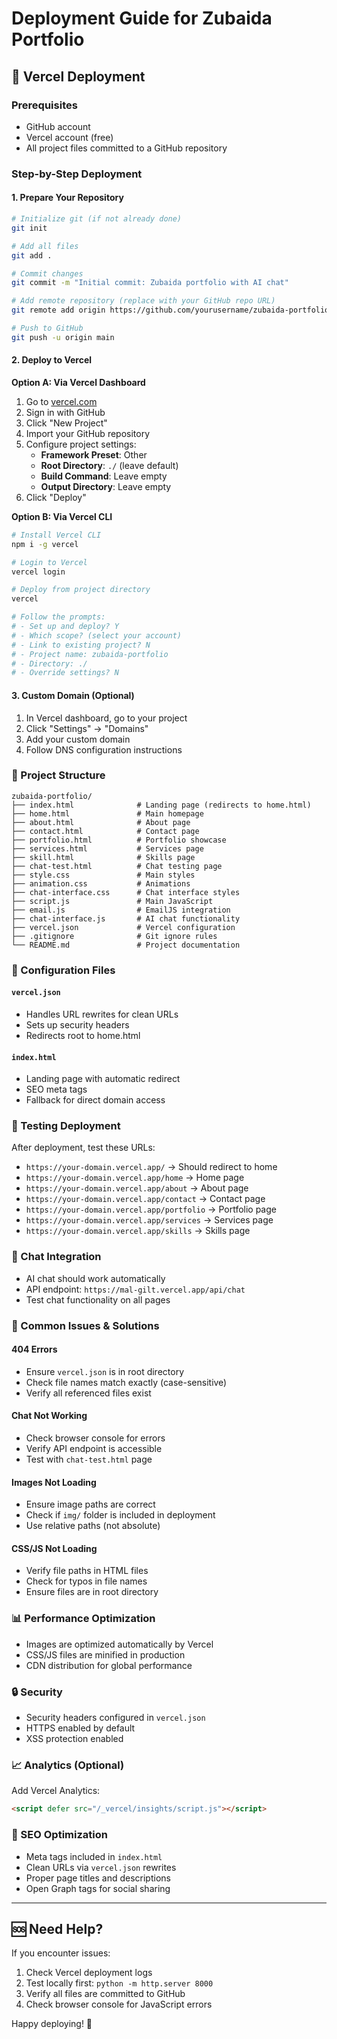 # Deployment Guide for Zubaida Portfolio

## 🚀 Vercel Deployment

### Prerequisites
- GitHub account
- Vercel account (free)
- All project files committed to a GitHub repository

### Step-by-Step Deployment

#### 1. **Prepare Your Repository**
```bash
# Initialize git (if not already done)
git init

# Add all files
git add .

# Commit changes
git commit -m "Initial commit: Zubaida portfolio with AI chat"

# Add remote repository (replace with your GitHub repo URL)
git remote add origin https://github.com/yourusername/zubaida-portfolio.git

# Push to GitHub
git push -u origin main
```

#### 2. **Deploy to Vercel**

**Option A: Via Vercel Dashboard**
1. Go to [vercel.com](https://vercel.com)
2. Sign in with GitHub
3. Click "New Project"
4. Import your GitHub repository
5. Configure project settings:
   - **Framework Preset**: Other
   - **Root Directory**: `./` (leave default)
   - **Build Command**: Leave empty
   - **Output Directory**: Leave empty
6. Click "Deploy"

**Option B: Via Vercel CLI**
```bash
# Install Vercel CLI
npm i -g vercel

# Login to Vercel
vercel login

# Deploy from project directory
vercel

# Follow the prompts:
# - Set up and deploy? Y
# - Which scope? (select your account)
# - Link to existing project? N
# - Project name: zubaida-portfolio
# - Directory: ./
# - Override settings? N
```

#### 3. **Custom Domain (Optional)**
1. In Vercel dashboard, go to your project
2. Click "Settings" → "Domains"
3. Add your custom domain
4. Follow DNS configuration instructions

### 📁 Project Structure
```
zubaida-portfolio/
├── index.html              # Landing page (redirects to home.html)
├── home.html               # Main homepage
├── about.html              # About page
├── contact.html            # Contact page
├── portfolio.html          # Portfolio showcase
├── services.html           # Services page
├── skill.html              # Skills page
├── chat-test.html          # Chat testing page
├── style.css               # Main styles
├── animation.css           # Animations
├── chat-interface.css      # Chat interface styles
├── script.js               # Main JavaScript
├── email.js                # EmailJS integration
├── chat-interface.js       # AI chat functionality
├── vercel.json             # Vercel configuration
├── .gitignore              # Git ignore rules
└── README.md               # Project documentation
```

### 🔧 Configuration Files

#### `vercel.json`
- Handles URL rewrites for clean URLs
- Sets up security headers
- Redirects root to home.html

#### `index.html`
- Landing page with automatic redirect
- SEO meta tags
- Fallback for direct domain access

### 🧪 Testing Deployment

After deployment, test these URLs:
- `https://your-domain.vercel.app/` → Should redirect to home
- `https://your-domain.vercel.app/home` → Home page
- `https://your-domain.vercel.app/about` → About page
- `https://your-domain.vercel.app/contact` → Contact page
- `https://your-domain.vercel.app/portfolio` → Portfolio page
- `https://your-domain.vercel.app/services` → Services page
- `https://your-domain.vercel.app/skills` → Skills page

### 💬 Chat Integration
- AI chat should work automatically
- API endpoint: `https://mal-gilt.vercel.app/api/chat`
- Test chat functionality on all pages

### 🐛 Common Issues & Solutions

#### 404 Errors
- Ensure `vercel.json` is in root directory
- Check file names match exactly (case-sensitive)
- Verify all referenced files exist

#### Chat Not Working
- Check browser console for errors
- Verify API endpoint is accessible
- Test with `chat-test.html` page

#### Images Not Loading
- Ensure image paths are correct
- Check if `img/` folder is included in deployment
- Use relative paths (not absolute)

#### CSS/JS Not Loading
- Verify file paths in HTML files
- Check for typos in file names
- Ensure files are in root directory

### 📊 Performance Optimization
- Images are optimized automatically by Vercel
- CSS/JS files are minified in production
- CDN distribution for global performance

### 🔒 Security
- Security headers configured in `vercel.json`
- HTTPS enabled by default
- XSS protection enabled

### 📈 Analytics (Optional)
Add Vercel Analytics:
```html
<script defer src="/_vercel/insights/script.js"></script>
```

### 🎯 SEO Optimization
- Meta tags included in `index.html`
- Clean URLs via `vercel.json` rewrites
- Proper page titles and descriptions
- Open Graph tags for social sharing

---

## 🆘 Need Help?

If you encounter issues:
1. Check Vercel deployment logs
2. Test locally first: `python -m http.server 8000`
3. Verify all files are committed to GitHub
4. Check browser console for JavaScript errors

Happy deploying! 🚀
